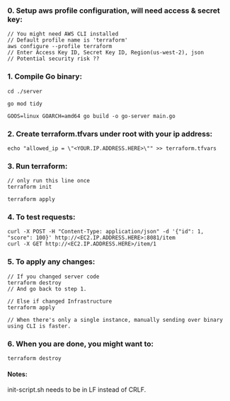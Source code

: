 ### 0.  Setup aws profile configuration, will need access & secret key:
    // You might need AWS CLI installed
    // Default profile name is 'terraform'
    aws configure --profile terraform 
    // Enter Access Key ID, Secret Key ID, Region(us-west-2), json
    // Potential security risk ??

### 1. Compile Go binary:

    cd ./server

    go mod tidy

    GOOS=linux GOARCH=amd64 go build -o go-server main.go


### 2. Create terraform.tfvars under root with your ip address:

    echo "allowed_ip = \"<YOUR.IP.ADDRESS.HERE>\"" >> terraform.tfvars


### 3. Run terraform:

    // only run this line once
    terraform init

    terraform apply


### 4. To test requests:

    curl -X POST -H "Content-Type: application/json" -d '{"id": 1, "score": 100}' http://<EC2.IP.ADDRESS.HERE>:8081/item
    curl -X GET http://<EC2.IP.ADDRESS.HERE>/item/1

### 5. To apply any changes:
    // If you changed server code
    terraform destroy
    // And go back to step 1.

    // Else if changed Infrastructure
    terraform apply

    // When there's only a single instance, manually sending over binary using CLI is faster.

### 6. When you are done, you might want to:
    
    terraform destroy

#### Notes:

init-script.sh needs to be in LF instead of CRLF.